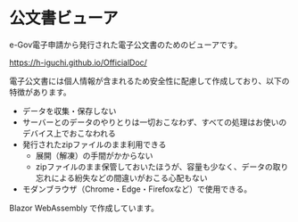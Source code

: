 # 公文書ビューア

e-Gov電子申請から発行された電子公文書のためのビューアです。

https://h-iguchi.github.io/OfficialDoc/

電子公文書には個人情報が含まれるため安全性に配慮して作成しており、以下の特徴があります。

- データを収集・保存しない
- サーバーとのデータのやりとりは一切おこなわず、すべての処理はお使いのデバイス上でおこなわれる
- 発行されたzipファイルのまま利用できる
  - 展開（解凍）の手間がかからない
  - zipファイルのまま保管しておいたほうが、容量も少なく、データの取り忘れによる紛失などの間違いがおこる心配もない
- モダンブラウザ（Chrome・Edge・Firefoxなど）で使用できる。

Blazor WebAssembly で作成しています。
